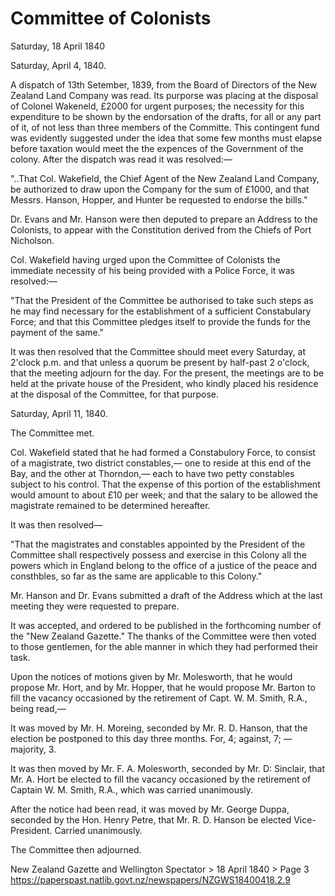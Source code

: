 # Committee of Colonists
Saturday, 18 April 1840

Saturday, April 4, 1840.

A dispatch of 13th Setember, 1839, from the Board of Directors of the New Zealand Land Company was read. Its purporse was placing at the disposal of Colonel Wakeneld, £2000 for urgent purposes; the necessity for this expenditure to be shown by the endorsation of the drafts, for all or any part of it, of not less than three members of the Committe. This contingent fund was evidently suggested under the idea that some few months must elapse before taxation would meet the the expences of the Government of the colony. After the dispatch was read it was resolved:—

"..That Col. Wakefield, the Chief Agent of the New Zealand Land Company, be authorized to draw upon the Company for the sum of £1000, and that Messrs. Hanson, Hopper, and Hunter be requested to endorse the bills."

Dr. Evans and Mr. Hanson were then deputed to prepare an Address to the Colonists, to appear with the Constitution derived from the Chiefs of Port Nicholson.

Col. Wakefield having urged upon the Committee of Colonists the immediate necessity of his being provided with a Police Force, it was resolved:—

"That the President of the Committee be authorised to take such steps as he may find necessary for the establishment of a sufficient Constabulary Force; and that this Committee pledges itself to provide the funds for the payment of the same."

It was then resolved that the Committee should meet every Saturday, at 2'clock p.m. and that unless a quorum be present by half-past 2 o'clock, that the meeting adjourn for the day. For the present, the meetings are to be held at the private house of the President, who kindly placed his residence at the disposal of the Committee, for that purpose.

Saturday, April 11, 1840.

The Committee met.

Col. Wakefield stated that he had formed a Constabulory Force, to consist of a magistrate, two district constables,— one to reside at this end of the Bay, and the other at Thorndon,— each to have two petty constables subject to his control. That the expense of this portion of the establishment would amount to about £10 per week; and that the salary to be allowed the magistrate remained to be determined hereafter.

It was then resolved—

"That the magistrates and constables appointed by the President of the Committee shall respectively possess and exercise in this Colony all the powers which in England belong to the office of a justice of the peace and consthbles, so far as the same are applicable to this Colony."

Mr. Hanson and Dr. Evans submitted a draft of the Address which at the last meeting they were requested to prepare.

It was accepted, and ordered to be published in the forthcoming number of the "New Zealand Gazette." The thanks of the Committee were then voted to those gentlemen, for the able manner in which they had performed their task.

Upon the notices of motions given by Mr. Molesworth, that he would propose Mr. Hort, and by Mr. Hopper, that he would propose Mr. Barton to fill the vacancy occasioned by the retirement of Capt. W. M. Smith, R.A., being read,—

It was moved by Mr. H. Moreing, seconded by Mr. R. D. Hanson, that the election be postponed to this day three months. For, 4; against, 7; — majority, 3.

It was then moved by Mr. F. A. Molesworth, seconded by Mr. D: Sinclair, that Mr. A. Hort be elected to fill the vacancy occasioned by the retirement of Captain W. M. Smith, R.A., which was carried unanimously.

After the notice had been read, it was moved by Mr. George Duppa, seconded by the Hon. Henry Petre, that Mr. R. D. Hanson be elected Vice-President. Carried unanimously.

The Committee then adjourned.

New Zealand Gazette and Wellington Spectator > 18 April 1840 > Page 3
https://paperspast.natlib.govt.nz/newspapers/NZGWS18400418.2.9